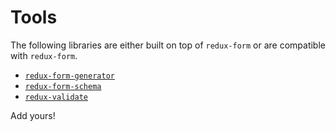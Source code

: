 # Tools

The following libraries are either built on top of `redux-form` or are compatible with `redux-form`.

- [`redux-form-generator`](https://github.com/lemonCMS/redux-form-generator)
- [`redux-form-schema`](https://github.com/inlight-media/redux-form-schema)
- [`redux-validate`](https://github.com/ashtonwar/redux-validate)

Add yours!
